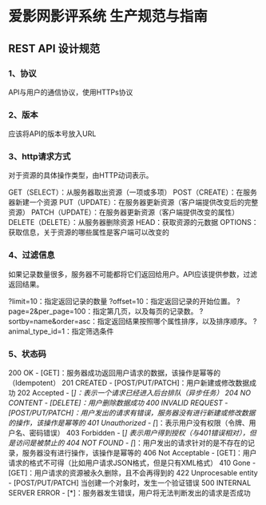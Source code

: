 # 爱影网影评系统 生产规范与指南

## REST API 设计规范

### 1、协议

API与用户的通信协议，使用HTTPs协议

### 2、版本

应该将API的版本号放入URL

### 3、http请求方式

对于资源的具体操作类型，由HTTP动词表示。

GET（SELECT）：从服务器取出资源（一项或多项）
POST（CREATE）：在服务器新建一个资源
PUT（UPDATE）：在服务器更新资源（客户端提供改变后的完整资源）
PATCH（UPDATE）：在服务器更新资源（客户端提供改变的属性）
DELETE（DELETE）：从服务器删除资源
HEAD：获取资源的元数据
OPTIONS：获取信息，关于资源的哪些属性是客户端可以改变的

### 4、过滤信息

如果记录数量很多，服务器不可能都将它们返回给用户。API应该提供参数，过滤返回结果。

?limit=10：指定返回记录的数量
?offset=10：指定返回记录的开始位置。
?page=2&per_page=100：指定第几页，以及每页的记录数。
?sortby=name&order=asc：指定返回结果按照哪个属性排序，以及排序顺序。
?animal_type_id=1：指定筛选条件

### 5、状态码

200 OK - [GET]：服务器成功返回用户请求的数据，该操作是幂等的（Idempotent）
201 CREATED - [POST/PUT/PATCH]：用户新建或修改数据成功
202 Accepted - [*]：表示一个请求已经进入后台排队（异步任务）
204 NO CONTENT - [DELETE]：用户删除数据成功
400 INVALID REQUEST - [POST/PUT/PATCH]：用户发出的请求有错误，服务器没有进行新建或修改数据的操作，该操作是幂等的
401 Unauthorized - [*]：表示用户没有权限（令牌、用户名、密码错误）
403 Forbidden - [*] 表示用户得到授权（与401错误相对），但是访问是被禁止的
404 NOT FOUND - [*]：用户发出的请求针对的是不存在的记录，服务器没有进行操作，该操作是幂等的
406 Not Acceptable - [GET]：用户请求的格式不可得（比如用户请求JSON格式，但是只有XML格式）
410 Gone -[GET]：用户请求的资源被永久删除，且不会再得到的
422 Unprocesable entity - [POST/PUT/PATCH] 当创建一个对象时，发生一个验证错误
500 INTERNAL SERVER ERROR - [*]：服务器发生错误，用户将无法判断发出的请求是否成功
